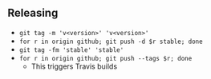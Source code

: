 Releasing
---------
* `git tag -m 'v<version>' 'v<version>'`
* `for r in origin github; git push -d $r stable; done`
* `git tag -fm 'stable' 'stable'`
* `for r in origin github; git push --tags $r; done`
  * This triggers Travis builds
